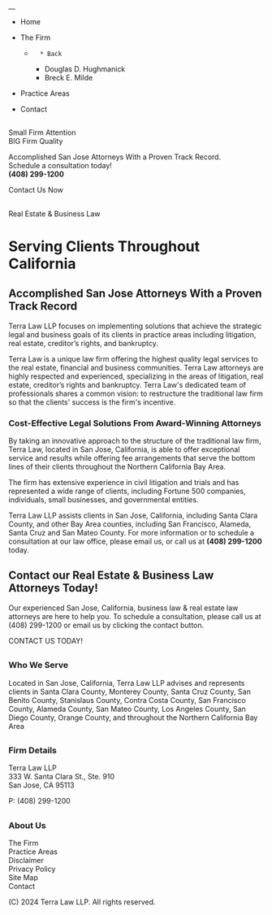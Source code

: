 __

  * Home
  * The Firm
    *       * Back
      * Douglas D. Hughmanick
      * Breck E. Milde 

  * Practice Areas
  * Contact



## 

Small Firm Attention  
BIG Firm Quality

Accomplished San Jose Attorneys With a Proven Track Record.  
Schedule a consultation today!  
 **(408) 299-1200**

Contact Us Now 

## 

Real Estate & Business Law

# **Serving Clients Throughout California**

## Accomplished San Jose Attorneys With a Proven Track Record

Terra Law LLP focuses on implementing solutions that achieve the strategic legal and business goals of its clients in practice areas including litigation, real estate, creditor’s rights, and bankruptcy. 

Terra Law is a unique law firm offering the highest quality legal services to the real estate, financial and business communities. Terra Law attorneys are highly respected and experienced, specializing in the areas of litigation, real estate, creditor’s rights and bankruptcy. Terra Law's dedicated team of professionals shares a common vision: to restructure the traditional law firm so that the clients' success is the firm's incentive.

### **Cost-Effective Legal Solutions From Award-Winning Attorneys**

By taking an innovative approach to the structure of the traditional law firm, Terra Law, located in San Jose, California, is able to offer exceptional service and results while offering fee arrangements that serve the bottom lines of their clients throughout the Northern California Bay Area.

The firm has extensive experience in civil litigation and trials and has represented a wide range of clients, including Fortune 500 companies, individuals, small businesses, and governmental entities.

Terra Law LLP assists clients in San Jose, California, including Santa Clara County, and other Bay Area counties, including San Francisco, Alameda, Santa Cruz and San Mateo County. For more information or to schedule a consultation at our law office, please email us, or call us at  **(408) 299-1200**  today.

## 

## Contact our Real Estate & Business Law Attorneys Today!

Our experienced San Jose, California, business law & real estate law attorneys are here to help you. To schedule a consultation, please call us at (408) 299-1200 or email us by clicking the contact button. 

CONTACT US TODAY!

## 

### Who We Serve

Located in San Jose, California, Terra Law LLP advises and represents clients in Santa Clara County, Monterey County, Santa Cruz County, San Benito County, Stanislaus County, Contra Costa County, San Francisco County, Alameda County, San Mateo County, Los Angeles County, San Diego County, Orange County, and throughout the Northern California Bay Area

## 

### Firm Details

Terra Law LLP  
333 W. Santa Clara St., Ste. 910  
San Jose, CA 95113

P: (408) 299-1200  


## 

### About Us

The Firm  
Practice Areas  
Disclaimer  
Privacy Policy  
Site Map  
Contact

(C) 2024 Terra Law LLP. All rights reserved. 
